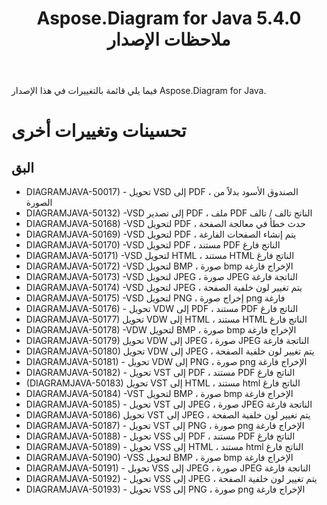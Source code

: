 ﻿---
title: Aspose.Diagram for Java 5.4.0 ملاحظات الإصدار
type: docs
weight: 60
url: /ar/java/aspose-diagram-for-java-5-4-0-release-notes/
---
فيما يلي قائمة بالتغييرات في هذا الإصدار Aspose.Diagram for Java.
# **تحسينات وتغييرات أخرى**
## **البق**
- DIAGRAMJAVA-50017) - تحويل VSD إلى PDF ، الصندوق الأسود بدلاً من الصورة
- DIAGRAMJAVA-50132) -VSD إلى تصدير PDF ، ملف PDF الناتج تالف / تالف
- DIAGRAMJAVA-50168) -VSD لتحويل PDF ، حدث خطأ في معالجة الصفحة
- DIAGRAMJAVA-50169) -VSD لتحويل PDF ، يتم إنشاء الصفحات الفارغة
- DIAGRAMJAVA-50170) -VSD لتحويل PDF ، مستند PDF الناتج فارغ
- DIAGRAMJAVA-50171) -VSD لتحويل HTML ، مستند HTML الناتج فارغ
- DIAGRAMJAVA-50172) -VSD لتحويل BMP ، صورة bmp الإخراج فارغة
- DIAGRAMJAVA-50173) -VSD لتحويل JPEG ، صورة JPEG الناتجة فارغة
- DIAGRAMJAVA-50174) -VSD لتحويل JPEG ، يتم تغيير لون خلفية الصفحة
- DIAGRAMJAVA-50175) -VSD لتحويل PNG ، إخراج صورة png فارغة
- DIAGRAMJAVA-50176) - تحويل VDW إلى PDF ، مستند PDF الناتج فارغ
- DIAGRAMJAVA-50177) تحويل VDW إلى HTML ، مستند HTML الناتج فارغ
- DIAGRAMJAVA-50178) -VDW لتحويل BMP ، صورة bmp الإخراج فارغة
- DIAGRAMJAVA-50179) تحويل VDW إلى JPEG ، صورة JPEG الناتجة فارغة
- DIAGRAMJAVA-50180) تحويل VDW إلى JPEG ، يتم تغيير لون خلفية الصفحة
- DIAGRAMJAVA-50181) - تحويل VDW إلى PNG ، صورة png الإخراج فارغة
- DIAGRAMJAVA-50182) - تحويل VST إلى PDF ، مستند PDF الناتج فارغ
- (DIAGRAMJAVA-50183) تحويل VST إلى HTML ، مستند html الناتج فارغ
- DIAGRAMJAVA-50184) -VST لتحويل BMP ، صورة bmp الإخراج فارغة
- DIAGRAMJAVA-50185) - تحويل VST إلى JPEG ، صورة JPEG الناتجة فارغة
- DIAGRAMJAVA-50186) تحويل VST إلى JPEG ، يتم تغيير لون خلفية الصفحة
- DIAGRAMJAVA-50187) - تحويل VST إلى PNG ، صورة png الإخراج فارغة
- DIAGRAMJAVA-50188) - تحويل VSS إلى PDF ، مستند PDF الناتج فارغ
- DIAGRAMJAVA-50189) - تحويل VSS إلى HTML ، مستند html الناتج فارغ
- DIAGRAMJAVA-50190) -VSS لتحويل BMP ، صورة bmp الإخراج فارغة
- DIAGRAMJAVA-50191) - تحويل VSS إلى JPEG ، صورة JPEG الناتجة فارغة
- DIAGRAMJAVA-50192) - تحويل VSS إلى JPEG ، يتم تغيير لون خلفية الصفحة
- DIAGRAMJAVA-50193) - تحويل VSS إلى PNG ، صورة png الإخراج فارغة
